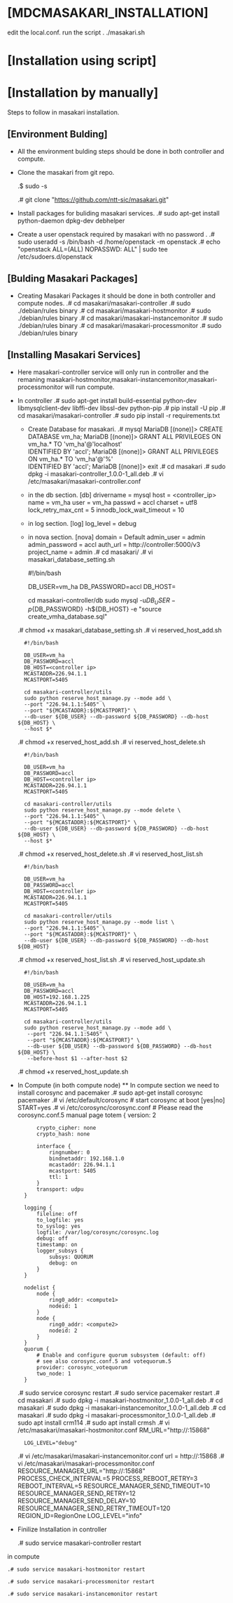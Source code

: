 # [MDCMASAKARI_INSTALLATION]
edit the local.conf.
run the script .
./masakari.sh
# [Installation using script]


# [Installation by manually]
Steps to follow in masakari installation.

## [Environment Bulding]
* All the environment bulding steps should be done in both controller and compute.
* Clone the masakari from git repo.

	.$ sudo -s
	
	.# git clone "https://github.com/ntt-sic/masakari.git"

* Install packages for buliding masakari services.
	.# sudo apt-get install python-daemon dpkg-dev debhelper

* Create a user openstack required by masakari with no password .
	.# sudo useradd -s /bin/bash -d /home/openstack -m openstack
	.# echo "openstack ALL=(ALL) NOPASSWD: ALL" | sudo tee /etc/sudoers.d/openstack

## [Bulding Masakari Packages]
* Creating Masakari Packages it should be done in both controller and compute nodes.
	.# cd masakari/masakari-controller
	.# sudo ./debian/rules binary
	.# cd masakari/masakari-hostmonitor
	.# sudo ./debian/rules binary
	.# cd masakari/masakari-instancemonitor
	.# sudo ./debian/rules binary
	.# cd masakari/masakari-processmonitor
	.# sudo ./debian/rules binary

## [Installing Masakari Services]
* Here masakari-controller service will only run in controller and the remaning masakari-hostmonitor,masakari-instancemonitor,masakari-processmonitor will run compute.
* In controller
	.# sudo apt-get install build-essential python-dev libmysqlclient-dev libffi-dev libssl-dev python-pip
	.# pip install -U pip
	.# cd masakari/masakari-controller
	.# sudo pip install -r requirements.txt
	* Create Database for masakari.
	.# mysql
		MariaDB [(none)]> CREATE DATABASE vm_ha;
		MariaDB [(none)]> GRANT ALL PRIVILEGES ON vm_ha.* TO 'vm_ha'@'localhost' \
		IDENTIFIED BY 'accl';
		MariaDB [(none)]> GRANT ALL PRIVILEGES ON vm_ha.* TO 'vm_ha'@'%' \
		IDENTIFIED BY 'accl';
		MariaDB [(none)]> exit
	.# cd masakari
	.# sudo dpkg -i masakari-controller_1.0.0-1_all.deb
	.# vi /etc/masakari/masakari-controller.conf
	* in the db section.
		[db]
		drivername = mysql
		host = <controller_ip>
		name = vm_ha
		user = vm_ha
		passwd = accl
		charset = utf8
		lock_retry_max_cnt = 5
		innodb_lock_wait_timeout = 10
	* in log section.
		[log]
		log_level = debug
	* in nova section.
		[nova]
		domain = Default
		admin_user = admin
		admin_password = accl
		auth_url =  http://controller:5000/v3
		project_name = admin
	.# cd masakari/
	.# vi masakari_database_setting.sh
		
		#!/bin/bash

		DB_USER=vm_ha
		DB_PASSWORD=accl
		DB_HOST=<controller ip>

		cd masakari-controller/db
		sudo mysql -u${DB_USER} -p${DB_PASSWORD} -h${DB_HOST} -e "source create_vmha_database.sql"
	
	.# chmod +x masakari_database_setting.sh
	.# vi reserved_host_add.sh
	
		#!/bin/bash

		DB_USER=vm_ha
		DB_PASSWORD=accl
		DB_HOST=<controller ip>
		MCASTADDR=226.94.1.1
		MCASTPORT=5405

		cd masakari-controller/utils
		sudo python reserve_host_manage.py --mode add \
		--port "226.94.1.1:5405" \
		--port "${MCASTADDR}:${MCASTPORT}" \
		--db-user ${DB_USER} --db-password ${DB_PASSWORD} --db-host ${DB_HOST} \
		--host $*
	.# chmod +x reserved_host_add.sh
	.# vi reserved_host_delete.sh
	
		#!/bin/bash

		DB_USER=vm_ha
		DB_PASSWORD=accl
		DB_HOST=<controller ip>
		MCASTADDR=226.94.1.1
		MCASTPORT=5405

		cd masakari-controller/utils
		sudo python reserve_host_manage.py --mode delete \
		--port "226.94.1.1:5405" \
		--port "${MCASTADDR}:${MCASTPORT}" \
		--db-user ${DB_USER} --db-password ${DB_PASSWORD} --db-host ${DB_HOST} \
		--host $*
	.# chmod +x reserved_host_delete.sh
	.# vi reserved_host_list.sh
		
		#!/bin/bash

		DB_USER=vm_ha
		DB_PASSWORD=accl
		DB_HOST=<controller ip>
		MCASTADDR=226.94.1.1
		MCASTPORT=5405

		cd masakari-controller/utils
		sudo python reserve_host_manage.py --mode list \
		--port "226.94.1.1:5405" \
		--port "${MCASTADDR}:${MCASTPORT}" \
		--db-user ${DB_USER} --db-password ${DB_PASSWORD} --db-host ${DB_HOST}

	.# chmod +x reserved_host_list.sh
	.# vi reserved_host_update.sh
		
		#!/bin/bash

		DB_USER=vm_ha
		DB_PASSWORD=accl
		DB_HOST=192.168.1.225
		MCASTADDR=226.94.1.1
		MCASTPORT=5405

		cd masakari-controller/utils
		sudo python reserve_host_manage.py --mode add \
		 --port "226.94.1.1:5405" \
		 --port "${MCASTADDR}:${MCASTPORT}" \
		 --db-user ${DB_USER} --db-password ${DB_PASSWORD} --db-host ${DB_HOST} \
		 --before-host $1 --after-host $2
	.# chmod +x reserved_host_update.sh	
	
* In Compute (in both compute node)
	** In compute section we need to install corosync and pacemaker
	.# sudo apt-get install corosync pacemaker
	.# vi /etc/default/corosync
		# start corosync at boot [yes|no]
		START=yes
	.# vi /etc/corosync/corosync.conf
		# Please read the corosync.conf.5 manual page
		totem {
			version: 2

			crypto_cipher: none
			crypto_hash: none

			interface {
				ringnumber: 0
				bindnetaddr: 192.168.1.0
				mcastaddr: 226.94.1.1
				mcastport: 5405
				ttl: 1
			}
			transport: udpu
		}

		logging {
			fileline: off
			to_logfile: yes
			to_syslog: yes
			logfile: /var/log/corosync/corosync.log
			debug: off
			timestamp: on
			logger_subsys {
				subsys: QUORUM
				debug: on
			}
		}

		nodelist {
			node {
				ring0_addr: <compute1>
				nodeid: 1
			}
			node {
				ring0_addr: <compute2>
				nodeid: 2
			}
		}
		quorum {
			# Enable and configure quorum subsystem (default: off)
			# see also corosync.conf.5 and votequorum.5
			provider: corosync_votequorum
			two_node: 1
		}
	.# sudo service corosync restart
	.# sudo service pacemaker restart
	.# cd masakari
	.# sudo dpkg -i masakari-hostmonitor_1.0.0-1_all.deb
	.# cd masakari
	.# sudo dpkg -i masakari-instancemonitor_1.0.0-1_all.deb
	.# cd masakari
	.# sudo dpkg -i masakari-processmonitor_1.0.0-1_all.deb
	.# sudo apt install crm114
	.# sudo apt install crmsh
	.# vi /etc/masakari/masakari-hostmonitor.conf
		RM_URL="http://<controller ip>:15868"
		
		LOG_LEVEL="debug"
	.# vi /etc/masakari/masakari-instancemonitor.conf
		url = http://<controller ip>:15868
	.# vi /etc/masakari/masakari-processmonitor.conf
		RESOURCE_MANAGER_URL="http://<controller ip>:15868"
		PROCESS_CHECK_INTERVAL=5
		PROCESS_REBOOT_RETRY=3
		REBOOT_INTERVAL=5
		RESOURCE_MANAGER_SEND_TIMEOUT=10
		RESOURCE_MANAGER_SEND_RETRY=12
		RESOURCE_MANAGER_SEND_DELAY=10
		RESOURCE_MANAGER_SEND_RETRY_TIMEOUT=120
		REGION_ID=RegionOne
		LOG_LEVEL="info"
* Finilize Installation
in controller

	.# sudo service masakari-controller restart
	
in compute
	
	.# sudo service masakari-hostmonitor restart
	
	.# sudo service masakari-processmonitor restart
	
	.# sudo service masakari-instancemonitor restart
